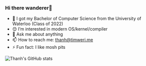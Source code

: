 ### Hi there wanderer👋

- 🏫 I got my Bachelor of Computer Science from the University of Waterloo (Class of 2022)
- 😊 I’m interested in modern OS/kernel/compiler
- 💬 Ask me about anything
- 📫 How to reach me: thanh@timweri.me
- ⚡ Fun fact: I like mosh pits

![Thanh's GitHub stats](https://github-readme-stats.vercel.app/api?username=timweri&count_private=true&theme=dark)
